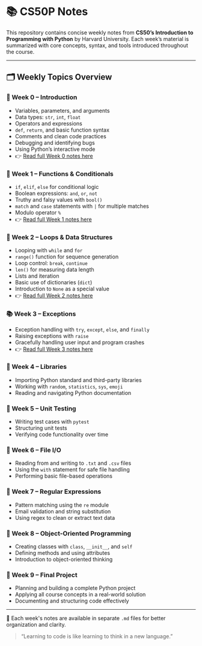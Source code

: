 # 📚 CS50P Notes

This repository contains concise weekly notes from **CS50’s Introduction to Programming with Python** by Harvard University. Each week’s material is summarized with core concepts, syntax, and tools introduced throughout the course.

---

## 🗂️ Weekly Topics Overview

### 📘 Week 0 – Introduction
- Variables, parameters, and arguments  
- Data types: `str`, `int`, `float`  
- Operators and expressions  
- `def`, `return`, and basic function syntax  
- Comments and clean code practices  
- Debugging and identifying bugs  
- Using Python’s interactive mode
- 👉 [Read full Week 0 notes here](https://github.com/IndoKris/CS50P-Journey/blob/main/Notes/Week0.md)



### 🧮 Week 1 – Functions & Conditionals
- `if`, `elif`, `else` for conditional logic  
- Boolean expressions: `and`, `or`, `not`  
- Truthy and falsy values with `bool()`  
- `match` and `case` statements with `|` for multiple matches  
- Modulo operator `%`
-  👉 [Read full Week 1 notes here](https://github.com/IndoKris/CS50P-Journey/blob/main/Notes/Week1.md)

### 🔁 Week 2 – Loops & Data Structures
- Looping with `while` and `for`  
- `range()` function for sequence generation  
- Loop control: `break`, `continue`  
- `len()` for measuring data length  
- Lists and iteration  
- Basic use of dictionaries (`dict`)  
- Introduction to `None` as a special value
-  👉 [Read full Week 2 notes here](https://github.com/IndoKris/CS50P-Journey/blob/main/Notes/Week2.md)

### 📚 Week 3 – Exceptions
- Exception handling with `try`, `except`, `else`, and `finally`  
- Raising exceptions with `raise`  
- Gracefully handling user input and program crashes
-  👉 [Read full Week 3 notes here](https://github.com/IndoKris/CS50P-Journey/blob/main/Notes/Week3.md) 

### 📂 Week 4 – Libraries
- Importing Python standard and third-party libraries  
- Working with `random`, `statistics`, `sys`, `emoji`  
- Reading and navigating Python documentation  

### 📝 Week 5 – Unit Testing
- Writing test cases with `pytest`  
- Structuring unit tests  
- Verifying code functionality over time  

### 🔎 Week 6 – File I/O
- Reading from and writing to `.txt` and `.csv` files  
- Using the `with` statement for safe file handling  
- Performing basic file-based operations  

### 🧬 Week 7 – Regular Expressions
- Pattern matching using the `re` module  
- Email validation and string substitution  
- Using regex to clean or extract text data  

### 🧱 Week 8 – Object-Oriented Programming
- Creating classes with `class`, `__init__`, and `self`  
- Defining methods and using attributes  
- Introduction to object-oriented thinking  

### 🧪 Week 9 – Final Project
- Planning and building a complete Python project  
- Applying all course concepts in a real-world solution  
- Documenting and structuring code effectively  

---

📁 Each week's notes are available in separate `.md` files for better organization and clarity.

> “Learning to code is like learning to think in a new language.”
